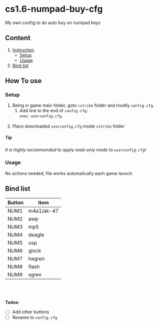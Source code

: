 # cs1.6-numpad-buy-cfg
My own config to do auto buy on numpad keys

## Content
1. [Instruction](#how-to-use)
   * [Setup](#setup)
   * [Usage](#usage)
2. [Bind list](#(bind-list))


## How To use

### Setup

1. Being in game main folder, goto  `cstrike` folder and modily `config.cfg`.
   1. Add line to the end of `config.cfg`:</br>
   `exec userconfig.cfg`.
</br></br>
2. Place downloaded `userconfig.cfg` inside `cstrike` folder

##### _Tip_
_It is highly recommended to apply read-only mode to `userconfig.cfg`!_

### Usage

No actions needed, file works automatically each game launch.

## Bind list

| Button | Item       |
|--------|------------|
| NUM1   | m4a1/ak-47 |
| NUM2   | awp        |
| NUM3   | mp5        |
| NUM4   | deagle     |
| NUM5   | usp        |
| NUM6   | glock      |
| NUM7   | hegren     |
| NUM8   | flash      |
| NUM9   | sgren      |

</br></br></br>
**Todos:** 
- [ ] Add other buttons
- [ ] Rename to `config.cfg`
